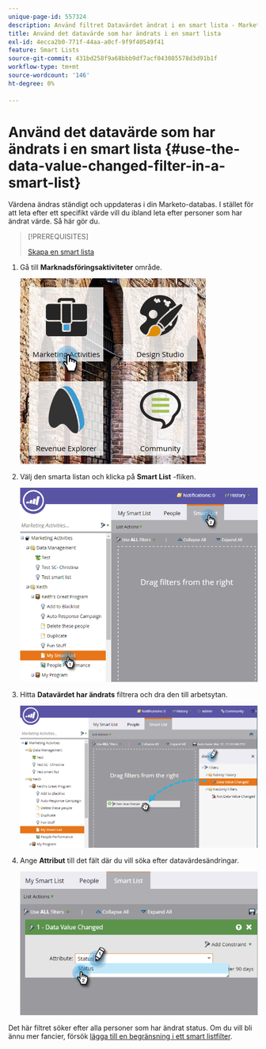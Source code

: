 ```yaml
---
unique-page-id: 557324
description: Använd filtret Datavärdet ändrat i en smart lista - Marketo Docs - Produktdokumentation
title: Använd det datavärde som har ändrats i en smart lista
exl-id: 4ecca2b0-771f-44aa-a0cf-9f9f40549f41
feature: Smart Lists
source-git-commit: 431bd258f9a68bbb9df7acf043085578d3d91b1f
workflow-type: tm+mt
source-wordcount: '146'
ht-degree: 0%

---
```


# Använd det datavärde som har ändrats i en smart lista {#use-the-data-value-changed-filter-in-a-smart-list}

Värdena ändras ständigt och uppdateras i din Marketo-databas. I stället för att leta efter ett specifikt värde vill du ibland leta efter personer som har ändrat värde. Så här gör du.

>[!PREREQUISITES]
>
>[Skapa en smart lista](/help/marketo/product-docs/core-marketo-concepts/smart-lists-and-static-lists/creating-a-smart-list/create-a-smart-list.md)

1. Gå till **Marknadsföringsaktiviteter** område.

   ![](assets/ma.png)

1. Välj den smarta listan och klicka på **Smart List** -fliken.

   ![](assets/two-1.png)

1. Hitta **Datavärdet har ändrats** filtrera och dra den till arbetsytan.

   ![](assets/three-1.png)

1. Ange **Attribut** till det fält där du vill söka efter datavärdesändringar.

   ![](assets/four.png)

Det här filtret söker efter alla personer som har ändrat status. Om du vill bli ännu mer fancier, försök [lägga till en begränsning i ett smart listfilter](/help/marketo/product-docs/core-marketo-concepts/smart-lists-and-static-lists/using-smart-lists/add-a-constraint-to-a-smart-list-filter.md).
